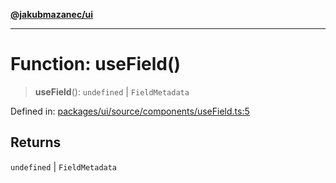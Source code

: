[**@jakubmazanec/ui**](../README.md)

---

# Function: useField()

> **useField**(): `undefined` \| `FieldMetadata`

Defined in:
[packages/ui/source/components/useField.ts:5](https://github.com/jakubmazanec/tools/blob/dccfe8e5cee218e88ff4db59e4bf460975897c58/packages/ui/source/components/useField.ts#L5)

## Returns

`undefined` \| `FieldMetadata`

